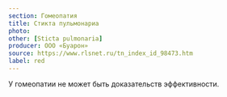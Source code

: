 ```yaml
---
section: Гомеопатия
title: Стикта пульмонариа
photo: 
other: [Sticta pulmonaria]
producer: ООО «Буарон»
source: https://www.rlsnet.ru/tn_index_id_98473.htm
label: red
---
```


У гомеопатии не может быть доказательств эффективности.
